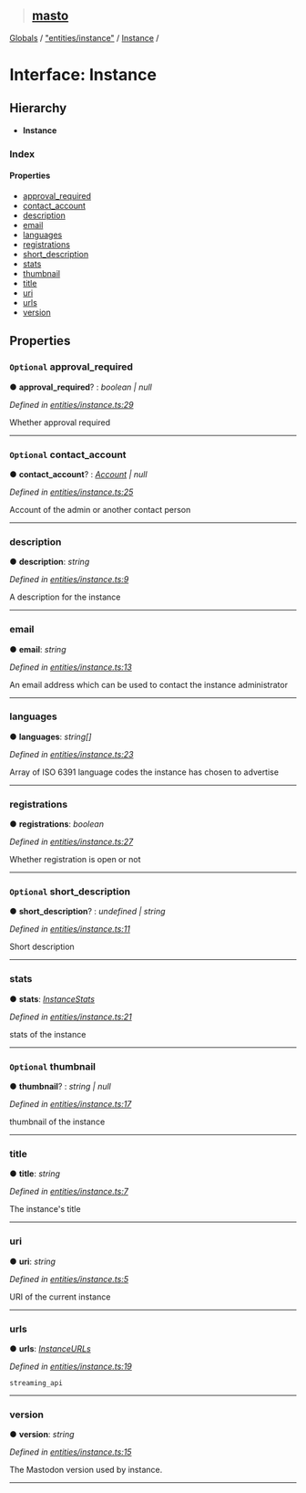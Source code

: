 > ## [masto](../README.md)

[Globals](../globals.md) / ["entities/instance"](../modules/_entities_instance_.md) / [Instance](_entities_instance_.instance.md) /

# Interface: Instance

## Hierarchy

* **Instance**

### Index

#### Properties

* [approval_required](_entities_instance_.instance.md#optional-approval_required)
* [contact_account](_entities_instance_.instance.md#optional-contact_account)
* [description](_entities_instance_.instance.md#description)
* [email](_entities_instance_.instance.md#email)
* [languages](_entities_instance_.instance.md#languages)
* [registrations](_entities_instance_.instance.md#registrations)
* [short_description](_entities_instance_.instance.md#optional-short_description)
* [stats](_entities_instance_.instance.md#stats)
* [thumbnail](_entities_instance_.instance.md#optional-thumbnail)
* [title](_entities_instance_.instance.md#title)
* [uri](_entities_instance_.instance.md#uri)
* [urls](_entities_instance_.instance.md#urls)
* [version](_entities_instance_.instance.md#version)

## Properties

### `Optional` approval_required

● **approval_required**? : *boolean | null*

*Defined in [entities/instance.ts:29](https://github.com/neet/masto.js/blob/80b1796/src/entities/instance.ts#L29)*

Whether approval required

___

### `Optional` contact_account

● **contact_account**? : *[Account](_entities_account_.account.md) | null*

*Defined in [entities/instance.ts:25](https://github.com/neet/masto.js/blob/80b1796/src/entities/instance.ts#L25)*

Account of the admin or another contact person

___

###  description

● **description**: *string*

*Defined in [entities/instance.ts:9](https://github.com/neet/masto.js/blob/80b1796/src/entities/instance.ts#L9)*

A description for the instance

___

###  email

● **email**: *string*

*Defined in [entities/instance.ts:13](https://github.com/neet/masto.js/blob/80b1796/src/entities/instance.ts#L13)*

An email address which can be used to contact the instance administrator

___

###  languages

● **languages**: *string[]*

*Defined in [entities/instance.ts:23](https://github.com/neet/masto.js/blob/80b1796/src/entities/instance.ts#L23)*

Array of ISO 6391 language codes the instance has chosen to advertise

___

###  registrations

● **registrations**: *boolean*

*Defined in [entities/instance.ts:27](https://github.com/neet/masto.js/blob/80b1796/src/entities/instance.ts#L27)*

Whether registration is open or not

___

### `Optional` short_description

● **short_description**? : *undefined | string*

*Defined in [entities/instance.ts:11](https://github.com/neet/masto.js/blob/80b1796/src/entities/instance.ts#L11)*

Short description

___

###  stats

● **stats**: *[InstanceStats](_entities_instance_.instancestats.md)*

*Defined in [entities/instance.ts:21](https://github.com/neet/masto.js/blob/80b1796/src/entities/instance.ts#L21)*

stats of the instance

___

### `Optional` thumbnail

● **thumbnail**? : *string | null*

*Defined in [entities/instance.ts:17](https://github.com/neet/masto.js/blob/80b1796/src/entities/instance.ts#L17)*

thumbnail of the instance

___

###  title

● **title**: *string*

*Defined in [entities/instance.ts:7](https://github.com/neet/masto.js/blob/80b1796/src/entities/instance.ts#L7)*

The instance's title

___

###  uri

● **uri**: *string*

*Defined in [entities/instance.ts:5](https://github.com/neet/masto.js/blob/80b1796/src/entities/instance.ts#L5)*

URI of the current instance

___

###  urls

● **urls**: *[InstanceURLs](_entities_instance_.instanceurls.md)*

*Defined in [entities/instance.ts:19](https://github.com/neet/masto.js/blob/80b1796/src/entities/instance.ts#L19)*

`streaming_api`

___

###  version

● **version**: *string*

*Defined in [entities/instance.ts:15](https://github.com/neet/masto.js/blob/80b1796/src/entities/instance.ts#L15)*

The Mastodon version used by instance.

___